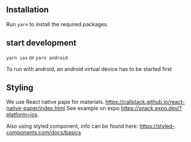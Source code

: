 ## Installation

Run `yarn` to install the required packages.

## start development

`yarn ios` or `yarn android` 

To run with android, an android virtual device has to be started first

## Styling

We use React native pape for materials.
https://callstack.github.io/react-native-paper/index.html
See example on expo https://snack.expo.dev/?platform=ios. 

Also using styled component,
info can be found here: https://styled-components.com/docs/basics


